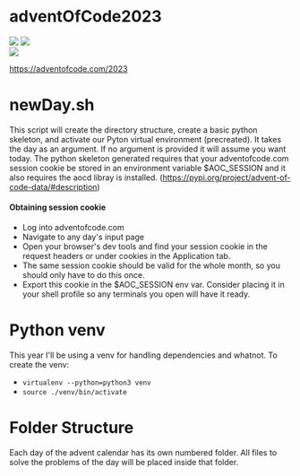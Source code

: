 # adventOfCode2023
![](https://img.shields.io/badge/day%20📅-4-blue)
![](https://img.shields.io/badge/stars%20⭐-8-yellow)	
![](https://img.shields.io/badge/days%20completed-4-red)

https://adventofcode.com/2023

# newDay.sh
This script will create the directory structure, create a basic python skeleton, and activate our Pyton virtual environment (precreated).
It takes the day as an argument. If no argument is provided it will assume you want today.
The python skeleton generated requires that your adventofcode.com session cookie be stored in an environment variable $AOC_SESSION and it also requires the aocd libray is installed. (https://pypi.org/project/advent-of-code-data/#description)

#### Obtaining session cookie
- Log into adventofcode.com
- Navigate to any day's input page
- Open your browser's dev tools and find your session cookie in the request headers or under cookies in the Application tab.
- The same session cookie should be valid for the whole month, so you should only have to do this once. 
- Export this cookie in the $AOC_SESSION env var. Consider placing it in your shell profile so any terminals you open will have it ready.

# Python venv
This year I'll be using a venv for handling dependencies and whatnot. To create the venv:
- `virtualenv --python=python3 venv`
- `source ./venv/bin/activate`

# Folder Structure
Each day of the advent calendar has its own numbered folder. All files to solve the problems of the day will be placed inside that folder. 

